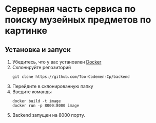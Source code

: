# Серверная часть сервиса по поиску музейных предметов по картинке

## Установка и запуск

1. Убедитесь, что у вас установлен [Docker](https://www.docker.com)
2. Склонируйте репозиторий
    ```shell
   git clone https://github.com/Too-Codemen-Cp/backend
   ```
3. Перейдите в склонированную папку
4. Введите команды
   ```shell
   docker build -t image
   docker run -p 8000:8000 image
    ```
5. Backend запущен на 8000 порту.